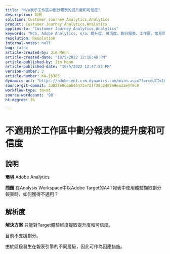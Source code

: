 ```yaml
---
title: "N/a表示工作區中劃分報表的提升度和可信度"
description: 說明
solution: Customer Journey Analytics,Analytics
product: Customer Journey Analytics,Analytics
applies-to: "Customer Journey Analytics,Analytics"
keywords: "KCS, Adobe Analytics, n/a，提升度，可信度，劃分報表，工作區，常見問題集"
resolution: Resolution
internal-notes: null
bug: false
article-created-by: Jim Menn
article-created-date: "10/5/2022 12:18:48 PM"
article-published-by: Jim Menn
article-published-date: "10/5/2022 12:47:53 PM"
version-number: 3
article-number: KA-16385
dynamics-url: "https://adobe-ent.crm.dynamics.com/main.aspx?forceUCI=1&pagetype=entityrecord&etn=knowledgearticle&id=49ac8ed8-a744-ed11-bba1-000d3a3064b8"
source-git-commit: 33028e86abb46472a72ff28c2488e9ea31e4f9c9
workflow-type: tm+mt
source-wordcount: '98'
ht-degree: 3%

---
```


# 不適用於工作區中劃分報表的提升度和可信度

## 說明


<b>環境</b>
Adobe Analytics

<b>問題</b>
在Analysis Workspace中以Adobe Target的A4T報表中使用體驗擷取劃分報表時，如何獲得不適用？


## 解析度


<b>解決方案</b>
只能對Target體驗維度提取提升度和可信度。

目前不支援劃分。

由於區段發生在報表引擎的不同層級，因此可作為因應措施。


